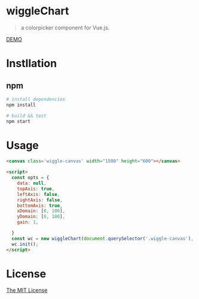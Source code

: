 # wiggleChart
> a colorpicker component for Vue.js.

[DEMO](https://shuang13.github.io/wiggleChart/test/wiggleChart.html)

# Instllation

## npm 
``` bash
# install dependencies
npm install

# build && test
npm start
```

# Usage
``` html
<canvas class='wiggle-canvas' width="1500" height="600"></canvas>

<script>
  const opts = {
    data: null,
    topAxis: true,
    leftAxis: false,
    rightAxis: false,
    bottomAxis: true,
    xDomain: [0, 100],
    yDomain: [0, 100],
    gain: 1,

  }
  const wc = new wiggleChart(document.querySelector('.wiggle-canvas'), opts);
  wc.init();
</script>
```

# License

[The MIT License](http://opensource.org/licenses/MIT)
